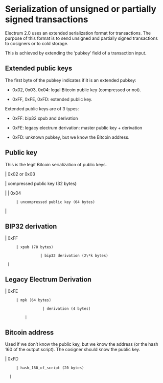 # Serialization of unsigned or partially signed transactions

Electrum 2.0 uses an extended serialization format for transactions.
The purpose of this format is to send unsigned and partially signed
transactions to cosigners or to cold storage.

This is achieved by extending the ‘pubkey’ field of a transaction
input.

## Extended public keys

The first byte of the pubkey indicates if it is an
extended pubkey:


* 0x02, 0x03, 0x04: legal Bitcoin public key (compressed or not).


* 0xFF, 0xFE, 0xFD: extended public key.

Extended public keys are of 3 types:


* 0xFF: bip32 xpub and derivation


* 0xFE: legacy electrum derivation: master public key + derivation


* 0xFD: unknown pubkey, but we know the Bitcoin address.

## Public key

This is the legit Bitcoin serialization of public keys.

| 0x02 or 0x03

 | compressed public key (32 bytes)

 |
| 0x04

         | uncompressed public key (64 bytes)

 |
## BIP32 derivation

| 0xFF

         | xpub (78 bytes)

                    | bip32 derivation (2\*k bytes)

     |
## Legacy Electrum Derivation

| 0xFE

         | mpk (64 bytes)

                     | derivation (4 bytes)

             |
## Bitcoin address

Used if we don’t know the public key, but we know the
address (or the hash 160 of the output script). The
cosigner should know the public key.

| 0xFD

         | hash_160_of_script (20 bytes)

      |
